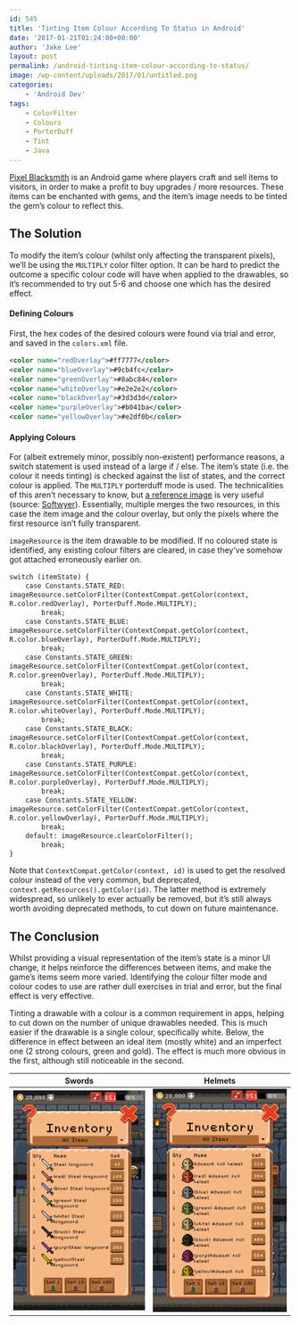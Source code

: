 ```yaml
---
id: 545
title: 'Tinting Item Colour According To Status in Android'
date: '2017-01-21T01:24:00+00:00'
author: 'Jake Lee'
layout: post
permalink: /android-tinting-item-colour-according-to-status/
image: /wp-content/uploads/2017/01/untitled.png
categories:
    - 'Android Dev'
tags:
    - ColorFilter
    - Colours
    - PorterDuff
    - Tint
    - Java
---
```


[Pixel Blacksmith](https://play.google.com/store/apps/details?id=uk.co.jakelee.blacksmith) is an Android game where players craft and sell items to visitors, in order to make a profit to buy upgrades / more resources. These items can be enchanted with gems, and the item’s image needs to be tinted the gem’s colour to reflect this.

## The Solution

To modify the item’s colour (whilst only affecting the transparent pixels), we’ll be using the `MULTIPLY` color filter option. It can be hard to predict the outcome a specific colour code will have when applied to the drawables, so it’s recommended to try out 5-6 and choose one which has the desired effect.

#### Defining Colours

First, the hex codes of the desired colours were found via trial and error, and saved in the `colors.xml` file.

```xml
<color name="redOverlay">#ff7777</color>
<color name="blueOverlay">#9cb4fc</color>
<color name="greenOverlay">#8abc84</color>
<color name="whiteOverlay">#e2e2e2</color>
<color name="blackOverlay">#3d3d3d</color>
<color name="purpleOverlay">#b041ba</color>
<color name="yellowOverlay">#e2df0b</color>
```

#### Applying Colours

For (albeit extremely minor, possibly non-existent) performance reasons, a switch statement is used instead of a large if / else. The item’s state (i.e. the colour it needs tinting) is checked against the list of states, and the correct colour is applied. The `MULTIPLY` porterduff mode is used. The technicalities of this aren’t necessary to know, but [a reference image](https://i.imgur.com/62EDoqI.png) is very useful (source: [Softwyer](https://softwyer.wordpress.com/2012/01/21/1009/)). Essentially, multiple merges the two resources, in this case the item image and the colour overlay, but only the pixels where the first resource isn’t fully transparent.

`imageResource` is the item drawable to be modified. If no coloured state is identified, any existing colour filters are cleared, in case they’ve somehow got attached erroneously earlier on.

```
switch (itemState) {
    case Constants.STATE_RED: imageResource.setColorFilter(ContextCompat.getColor(context, R.color.redOverlay), PorterDuff.Mode.MULTIPLY);
        break;
    case Constants.STATE_BLUE: imageResource.setColorFilter(ContextCompat.getColor(context, R.color.blueOverlay), PorterDuff.Mode.MULTIPLY);
        break;
    case Constants.STATE_GREEN: imageResource.setColorFilter(ContextCompat.getColor(context, R.color.greenOverlay), PorterDuff.Mode.MULTIPLY);
        break;
    case Constants.STATE_WHITE: imageResource.setColorFilter(ContextCompat.getColor(context, R.color.whiteOverlay), PorterDuff.Mode.MULTIPLY);
        break;
    case Constants.STATE_BLACK: imageResource.setColorFilter(ContextCompat.getColor(context, R.color.blackOverlay), PorterDuff.Mode.MULTIPLY);
        break;
    case Constants.STATE_PURPLE: imageResource.setColorFilter(ContextCompat.getColor(context, R.color.purpleOverlay), PorterDuff.Mode.MULTIPLY);
        break;
    case Constants.STATE_YELLOW: imageResource.setColorFilter(ContextCompat.getColor(context, R.color.yellowOverlay), PorterDuff.Mode.MULTIPLY);
        break;
    default: imageResource.clearColorFilter();
        break;
}
```

Note that `ContextCompat.getColor(context, id)` is used to get the resolved colour instead of the very common, but deprecated, `context.getResources().getColor(id)`. The latter method is extremely widespread, so unlikely to ever actually be removed, but it’s still always worth avoiding deprecated methods, to cut down on future maintenance.

## The Conclusion

Whilst providing a visual representation of the item’s state is a minor UI change, it helps reinforce the differences between items, and make the game’s items seem more varied. Identifying the colour filter mode and colour codes to use are rather dull exercises in trial and error, but the final effect is very effective.

Tinting a drawable with a colour is a common requirement in apps, helping to cut down on the number of unique drawables needed. This is much easier if the drawable is a single colour, specifically white. Below, the difference in effect between an ideal item (mostly white) and an imperfect one (2 strong colours, green and gold). The effect is much more obvious in the first, although still noticeable in the second.

| Swords | Helmets |
| -- | -- |
| [![screenshot_1484960747](/wp-content/uploads/2017/01/screenshot_1484960747.png)](/wp-content/uploads/2017/01/screenshot_1484960747.png) | [![screenshot_1484961693](/wp-content/uploads/2017/01/screenshot_1484961693.png)](/wp-content/uploads/2017/01/screenshot_1484961693.png) |